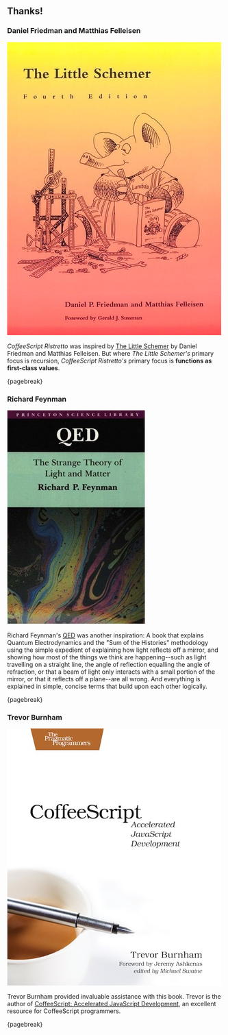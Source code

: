 ## Thanks!

### Daniel Friedman and Matthias Felleisen

![The Little Schemer](images/little-schemer.jpg)

*CoffeeScript Ristretto* was inspired by [The Little Schemer] by Daniel Friedman and Matthias Felleisen. But where *The Little Schemer's* primary focus is recursion, *CoffeeScript Ristretto's* primary focus is **functions as first-class values**.

{pagebreak}

### Richard Feynman

![QED: The Strange Theory of Light and Matter](images/qed.jpg)

Richard Feynman's [QED] was another inspiration: A book that explains Quantum Electrodynamics and the "Sum of the Histories" methodology using the simple expedient of explaining how light reflects off a mirror, and showing how most of the things we think are happening--such as light travelling on a straight line,  the angle of reflection equalling the angle of refraction, or that a beam of light only interacts with a small portion of the mirror, or that it reflects off a plane--are all wrong. And everything is explained in simple, concise terms that build upon each other logically.

{pagebreak}

### Trevor Burnham

![CoffeeScript: Accelerated JavaScript Development](images/tbcoffee.jpg)

Trevor Burnham provided invaluable assistance with this book. Trevor is the author of [CoffeeScript: Accelerated JavaScript Development](http://pragprog.com/book/tbcoffee/coffeescript), an excellent resource for CoffeeScript programmers.

[CoffeeScript]: http://coffeescript.org
[The Little Schemer]: http://www.amzn.com/0262560992?tag=raganwald001-20
[QED]: http://www.amzn.com/0691125759?tag=raganwald001-20

{pagebreak}